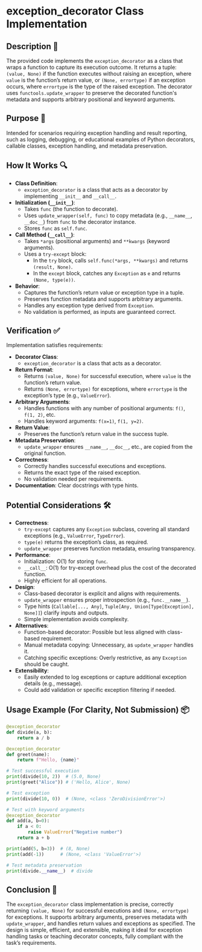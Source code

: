 # exception_decorator Class Implementation

## Description 📝

The provided code implements the `exception_decorator` as a class that wraps a function to capture its execution outcome.
It returns a tuple: `(value, None)` if the function executes without raising an exception, where `value` is the function’s return value, or `(None, errortype)` if an exception occurs, where `errortype` is the type of the raised exception.
The decorator uses `functools.update_wrapper` to preserve the decorated function's metadata and supports arbitrary positional and keyword arguments.

## Purpose 🎯

Intended for scenarios requiring exception handling and result reporting, such as logging, debugging, or educational examples of Python decorators, callable classes, exception handling, and metadata preservation.

## How It Works 🔍

-   **Class Definition**:
    -   `exception_decorator` is a class that acts as a decorator by implementing `__init__` and `__call__`.
-   **Initialization (`__init__`)**:
    -   Takes `func` (the function to decorate).
    -   Uses `update_wrapper(self, func)` to copy metadata (e.g., `__name__`, `__doc__`) from `func` to the decorator instance.
    -   Stores `func` as `self.func`.
-   **Call Method (`__call__`)**:
    -   Takes `*args` (positional arguments) and `**kwargs` (keyword arguments).
    -   Uses a `try-except` block:
        -   In the `try` block, calls `self.func(*args, **kwargs)` and returns `(result, None)`.
        -   In the `except` block, catches any `Exception` as `e` and returns `(None, type(e))`.
-   **Behavior**:
    -   Captures the function’s return value or exception type in a tuple.
    -   Preserves function metadata and supports arbitrary arguments.
    -   Handles any exception type derived from `Exception`.
    -   No validation is performed, as inputs are guaranteed correct.

## Verification ✅

Implementation satisfies requirements:

-   **Decorator Class**:
    -   `exception_decorator` is a class that acts as a decorator.
-   **Return Format**:
    -   Returns `(value, None)` for successful execution, where `value` is the function’s return value.
    -   Returns `(None, errortype)` for exceptions, where `errortype` is the exception’s type (e.g., `ValueError`).
-   **Arbitrary Arguments**:
    -   Handles functions with any number of positional arguments: `f()`, `f(1, 2)`, etc.
    -   Handles keyword arguments: `f(x=1)`, `f(1, y=2)`.
-   **Return Value**:
    -   Preserves the function’s return value in the success tuple.
-   **Metadata Preservation**:
    -   `update_wrapper` ensures `__name__`, `__doc__`, etc., are copied from the original function.
-   **Correctness**:
    -   Correctly handles successful executions and exceptions.
    -   Returns the exact type of the raised exception.
    -   No validation needed per requirements.
-   **Documentation**: Clear docstrings with type hints.

## Potential Considerations 🛠️

-   **Correctness**:
    -   `try-except` captures any `Exception` subclass, covering all standard exceptions (e.g., `ValueError`, `TypeError`).
    -   `type(e)` returns the exception’s class, as required.
    -   `update_wrapper` preserves function metadata, ensuring transparency.
-   **Performance**:
    -   Initialization: O(1) for storing `func`.
    -   `__call__`: O(1) for try-except overhead plus the cost of the decorated function.
    -   Highly efficient for all operations.
-   **Design**:
    -   Class-based decorator is explicit and aligns with requirements.
    -   `update_wrapper` ensures proper introspection (e.g., `func.__name__`).
    -   Type hints (`Callable[..., Any]`, `Tuple[Any, Union[Type[Exception], None]]`) clarify inputs and outputs.
    -   Simple implementation avoids complexity.
-   **Alternatives**:
    -   Function-based decorator: Possible but less aligned with class-based requirement.
    -   Manual metadata copying: Unnecessary, as `update_wrapper` handles it.
    -   Catching specific exceptions: Overly restrictive, as any `Exception` should be caught.
-   **Extensibility**:
    -   Easily extended to log exceptions or capture additional exception details (e.g., message).
    -   Could add validation or specific exception filtering if needed.

## Usage Example (For Clarity, Not Submission) 📦

```python
@exception_decorator
def divide(a, b):
    return a / b

@exception_decorator
def greet(name):
    return f"Hello, {name}"

# Test successful execution
print(divide(10, 2))  # (5.0, None)
print(greet("Alice")) # ('Hello, Alice', None)

# Test exception
print(divide(10, 0))  # (None, <class 'ZeroDivisionError'>)

# Test with keyword arguments
@exception_decorator
def add(a, b=0):
    if a < 0:
        raise ValueError("Negative number")
    return a + b

print(add(5, b=3))  # (8, None)
print(add(-1))      # (None, <class 'ValueError'>)

# Test metadata preservation
print(divide.__name__)  # divide
```

## Conclusion 🚀

The `exception_decorator` class implementation is precise, correctly returning `(value, None)` for successful executions and `(None, errortype)` for exceptions.
It supports arbitrary arguments, preserves metadata with `update_wrapper`, and handles return values and exceptions as specified.
The design is simple, efficient, and extensible, making it ideal for exception handling tasks or teaching decorator concepts, fully compliant with the task’s requirements.
